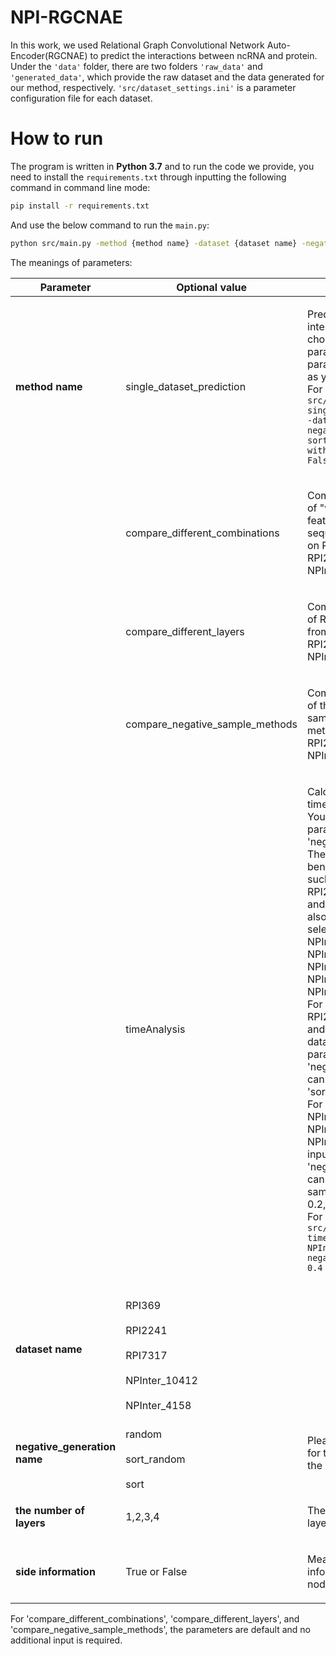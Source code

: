# NPI-RGCNAE
  In this work, we used Relational Graph Convolutional 		Network Auto-Encoder(RGCNAE) to predict the interactions between ncRNA and protein.
  Under the `'data'` folder, there are two folders `'raw_data'` and `'generated_data'`, which provide the raw dataset and the data generated for our method, respectively.
  `'src/dataset_settings.ini'` is a parameter configuration file for each dataset.
# How to run
The program is written in **Python 3.7** and to run the code we provide, you need to install the `requirements.txt` through inputting the following command in command line mode:

```bash
pip install -r requirements.txt 
```

And use the below command to run the `main.py`:

```bash
python src/main.py -method {method name} -dataset {dataset name} -negative_random_sample {negative generation name} -layers {the number of layers} -with_side_information {side information}
```
The meanings of parameters: 

|  Parameter | Optional value |Meaning|
|--|--|--|
| **method name** | single_dataset_prediction |<p align="left">Predict ncRNA-protein interactions on a dataset chosed by the dataset parameter. Other parameters are the same as your input.<br> For example,`python src/main.py -method single_dataset_prediction -dataset RPI369  -negative_random_sample sort -layers 1 -with_side_information False`</p>|
| |compare_different_combinations|<p align="left">Compare the performance of "with sequence-based features" and "without sequence-based method" on RPI369, RPI2241,RPI7317 and NPInter10412.</p>|
| |compare_different_layers |<p align="left">Compare the performance of R-GCN layers varying from 1 to 4 on RPI369, RPI2241,RPI7317 and NPInter10412.</p>
| |compare_negative_sample_methods |<p align="left">Compare the performance of three different negative sample generation methods on RPI369, RPI2241,RPI7317 and NPInter10412.</p>
| |timeAnalysis|<p align="left">Calculate the runnning time on different datasets. You only need to enter two parameters, 'dataset' and 'negative_random_sample'. <br>The 'dataset' can be benchmarking datasets, such as  RPI7317, RPI369, RPI2241, NPInter_4158 and NPInter_10412. It can also be datasets randomly selected from the NPInter10412, such as NPInter_10412_0.2,   NPInter_10412_0.4, NPInter_10412_0.6, and NPInter_10412_0.8. <br>For RPI7317, RPI369, RPI2241, NPInter_4158 and NPInter_10412 datasets, the input parameter 'negative_random_sample' can be 'sort', 'sort_random', 'random'. <br>For NPInter_10412_0.2, NPInter_10412_0.4, NPInter_10412_0.6, and NPInter_10412_0.8, the input parameter 'negative_random_sample' can be the randomly sampling proportion, 0.2,0.4,0.6, and 0.8.<br>For example,`python src/main.py -method timeAnalysis -dataset  NPInter_10412_0.4 -negative_random_sample 0.4`</p>
|**dataset name** |	<br>RPI369</br> 	<br>RPI2241</br> 	<br>RPI7317</br><br> NPInter_10412</br><br> NPInter_4158</br> |
|**negative_generation name** |<br>random</br><br>sort_random</br><br>sort</br>|<p align="left">Please refer to our paper for the specific meaning of the above parameters.</p> 
|**the number of layers** |1,2,3,4|<p align="left">The number of R-GCN layers.</p>
|**side information**|True or False|<p align="left">Means whether use side information as part of the node feature.</p>

For 'compare_different_combinations', 'compare_different_layers', and 'compare_negative_sample_methods', the parameters are default and no additional input is required.





